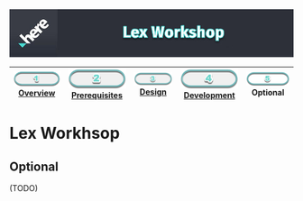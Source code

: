 <img src="./workshop_header.jpg" width="890" />

| [![Overview](../../images/01_off.png)<br>Overview](./README.md) | [![Prerequisites](../../images/02_off.png)<br>Prerequisites](./02.md) | [![Design](../../images/03_off.png)<br>Design](./03.md) | [![Development](../../images/04_off.png)<br>Development](./04.md) | ![Optional](../../images/05.png)<br>Optional
| :---: | :---: | :---: | :---: | :---: |

# Lex Workhsop

## Optional

(TODO)

